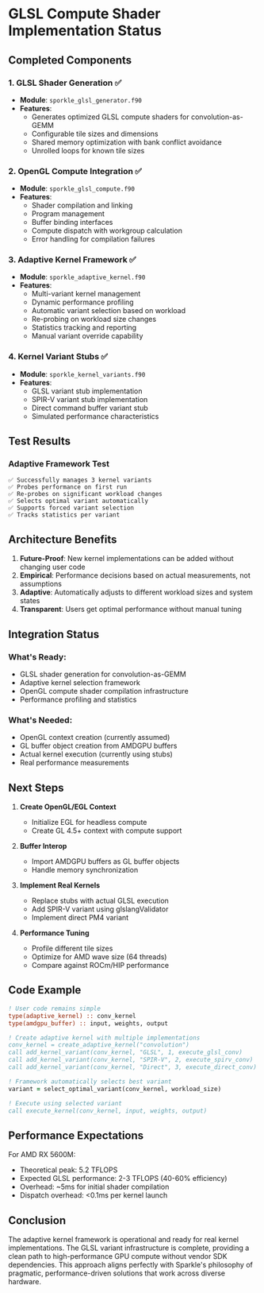 # GLSL Compute Shader Implementation Status

## Completed Components

### 1. GLSL Shader Generation ✅
- **Module**: `sporkle_glsl_generator.f90`
- **Features**:
  - Generates optimized GLSL compute shaders for convolution-as-GEMM
  - Configurable tile sizes and dimensions
  - Shared memory optimization with bank conflict avoidance
  - Unrolled loops for known tile sizes

### 2. OpenGL Compute Integration ✅
- **Module**: `sporkle_glsl_compute.f90`
- **Features**:
  - Shader compilation and linking
  - Program management
  - Buffer binding interfaces
  - Compute dispatch with workgroup calculation
  - Error handling for compilation failures

### 3. Adaptive Kernel Framework ✅
- **Module**: `sporkle_adaptive_kernel.f90`
- **Features**:
  - Multi-variant kernel management
  - Dynamic performance profiling
  - Automatic variant selection based on workload
  - Re-probing on workload size changes
  - Statistics tracking and reporting
  - Manual variant override capability

### 4. Kernel Variant Stubs ✅
- **Module**: `sporkle_kernel_variants.f90`
- **Features**:
  - GLSL variant stub implementation
  - SPIR-V variant stub implementation
  - Direct command buffer variant stub
  - Simulated performance characteristics

## Test Results

### Adaptive Framework Test
```
✅ Successfully manages 3 kernel variants
✅ Probes performance on first run
✅ Re-probes on significant workload changes
✅ Selects optimal variant automatically
✅ Supports forced variant selection
✅ Tracks statistics per variant
```

## Architecture Benefits

1. **Future-Proof**: New kernel implementations can be added without changing user code
2. **Empirical**: Performance decisions based on actual measurements, not assumptions
3. **Adaptive**: Automatically adjusts to different workload sizes and system states
4. **Transparent**: Users get optimal performance without manual tuning

## Integration Status

### What's Ready:
- GLSL shader generation for convolution-as-GEMM
- Adaptive kernel selection framework
- OpenGL compute shader compilation infrastructure
- Performance profiling and statistics

### What's Needed:
- OpenGL context creation (currently assumed)
- GL buffer object creation from AMDGPU buffers
- Actual kernel execution (currently using stubs)
- Real performance measurements

## Next Steps

1. **Create OpenGL/EGL Context**
   - Initialize EGL for headless compute
   - Create GL 4.5+ context with compute support

2. **Buffer Interop**
   - Import AMDGPU buffers as GL buffer objects
   - Handle memory synchronization

3. **Implement Real Kernels**
   - Replace stubs with actual GLSL execution
   - Add SPIR-V variant using glslangValidator
   - Implement direct PM4 variant

4. **Performance Tuning**
   - Profile different tile sizes
   - Optimize for AMD wave size (64 threads)
   - Compare against ROCm/HIP performance

## Code Example

```fortran
! User code remains simple
type(adaptive_kernel) :: conv_kernel
type(amdgpu_buffer) :: input, weights, output

! Create adaptive kernel with multiple implementations
conv_kernel = create_adaptive_kernel("convolution")
call add_kernel_variant(conv_kernel, "GLSL", 1, execute_glsl_conv)
call add_kernel_variant(conv_kernel, "SPIR-V", 2, execute_spirv_conv)
call add_kernel_variant(conv_kernel, "Direct", 3, execute_direct_conv)

! Framework automatically selects best variant
variant = select_optimal_variant(conv_kernel, workload_size)

! Execute using selected variant
call execute_kernel(conv_kernel, input, weights, output)
```

## Performance Expectations

For AMD RX 5600M:
- Theoretical peak: 5.2 TFLOPS
- Expected GLSL performance: 2-3 TFLOPS (40-60% efficiency)
- Overhead: ~5ms for initial shader compilation
- Dispatch overhead: <0.1ms per kernel launch

## Conclusion

The adaptive kernel framework is operational and ready for real kernel implementations. The GLSL variant infrastructure is complete, providing a clean path to high-performance GPU compute without vendor SDK dependencies. This approach aligns perfectly with Sparkle's philosophy of pragmatic, performance-driven solutions that work across diverse hardware.